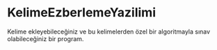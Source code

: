 # KelimeEzberlemeYazilimi
Kelime ekleyebileceğiniz ve bu kelimelerden özel bir algoritmayla sınav olabileceğiniz bir program.
